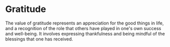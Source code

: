 # Gratitude

The value of gratitude represents an appreciation for the good things in life, and a recognition of the role that others have played in one's own success and well-being. It involves expressing thankfulness and being mindful of the blessings that one has received.